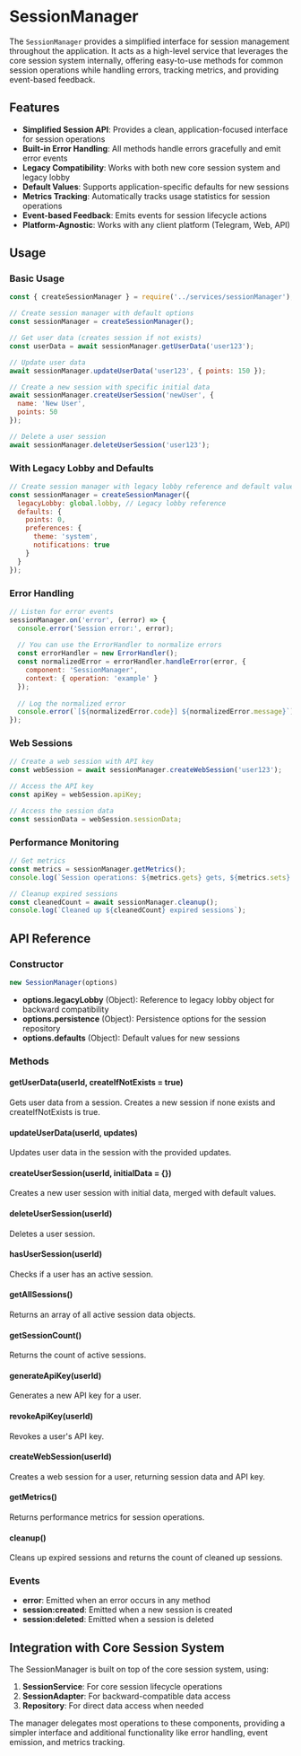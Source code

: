 # SessionManager

The `SessionManager` provides a simplified interface for session management throughout the application. It acts as a high-level service that leverages the core session system internally, offering easy-to-use methods for common session operations while handling errors, tracking metrics, and providing event-based feedback.

## Features

- **Simplified Session API**: Provides a clean, application-focused interface for session operations
- **Built-in Error Handling**: All methods handle errors gracefully and emit error events
- **Legacy Compatibility**: Works with both new core session system and legacy lobby
- **Default Values**: Supports application-specific defaults for new sessions
- **Metrics Tracking**: Automatically tracks usage statistics for session operations
- **Event-based Feedback**: Emits events for session lifecycle actions
- **Platform-Agnostic**: Works with any client platform (Telegram, Web, API)

## Usage

### Basic Usage

```javascript
const { createSessionManager } = require('../services/sessionManager');

// Create session manager with default options
const sessionManager = createSessionManager();

// Get user data (creates session if not exists)
const userData = await sessionManager.getUserData('user123');

// Update user data
await sessionManager.updateUserData('user123', { points: 150 });

// Create a new session with specific initial data
await sessionManager.createUserSession('newUser', { 
  name: 'New User',
  points: 50
});

// Delete a user session
await sessionManager.deleteUserSession('user123');
```

### With Legacy Lobby and Defaults

```javascript
// Create session manager with legacy lobby reference and default values
const sessionManager = createSessionManager({
  legacyLobby: global.lobby, // Legacy lobby reference
  defaults: {
    points: 0,
    preferences: {
      theme: 'system',
      notifications: true
    }
  }
});
```

### Error Handling

```javascript
// Listen for error events
sessionManager.on('error', (error) => {
  console.error('Session error:', error);
  
  // You can use the ErrorHandler to normalize errors
  const errorHandler = new ErrorHandler();
  const normalizedError = errorHandler.handleError(error, {
    component: 'SessionManager',
    context: { operation: 'example' }
  });
  
  // Log the normalized error
  console.error(`[${normalizedError.code}] ${normalizedError.message}`);
});
```

### Web Sessions

```javascript
// Create a web session with API key
const webSession = await sessionManager.createWebSession('user123');

// Access the API key
const apiKey = webSession.apiKey;

// Access the session data
const sessionData = webSession.sessionData;
```

### Performance Monitoring

```javascript
// Get metrics
const metrics = sessionManager.getMetrics();
console.log(`Session operations: ${metrics.gets} gets, ${metrics.sets} sets, ${metrics.creates} creates, ${metrics.errors} errors`);

// Cleanup expired sessions
const cleanedCount = await sessionManager.cleanup();
console.log(`Cleaned up ${cleanedCount} expired sessions`);
```

## API Reference

### Constructor

```javascript
new SessionManager(options)
```

- **options.legacyLobby** (Object): Reference to legacy lobby object for backward compatibility
- **options.persistence** (Object): Persistence options for the session repository
- **options.defaults** (Object): Default values for new sessions

### Methods

#### getUserData(userId, createIfNotExists = true)

Gets user data from a session. Creates a new session if none exists and createIfNotExists is true.

#### updateUserData(userId, updates)

Updates user data in the session with the provided updates.

#### createUserSession(userId, initialData = {})

Creates a new user session with initial data, merged with default values.

#### deleteUserSession(userId)

Deletes a user session.

#### hasUserSession(userId)

Checks if a user has an active session.

#### getAllSessions()

Returns an array of all active session data objects.

#### getSessionCount()

Returns the count of active sessions.

#### generateApiKey(userId)

Generates a new API key for a user.

#### revokeApiKey(userId)

Revokes a user's API key.

#### createWebSession(userId)

Creates a web session for a user, returning session data and API key.

#### getMetrics()

Returns performance metrics for session operations.

#### cleanup()

Cleans up expired sessions and returns the count of cleaned up sessions.

### Events

- **error**: Emitted when an error occurs in any method
- **session:created**: Emitted when a new session is created
- **session:deleted**: Emitted when a session is deleted

## Integration with Core Session System

The SessionManager is built on top of the core session system, using:

1. **SessionService**: For core session lifecycle operations
2. **SessionAdapter**: For backward-compatible data access
3. **Repository**: For direct data access when needed

The manager delegates most operations to these components, providing a simpler interface and additional functionality like error handling, event emission, and metrics tracking. 